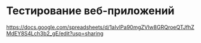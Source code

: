 # Тестирование веб-приложений
https://docs.google.com/spreadsheets/d/1aIvlPa90mgZVlw8GRQroeQTJfhZMdEY8S4Lch3b2_gE/edit?usp=sharing
